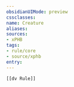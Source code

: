 ```yaml
---
obsidianUIMode: preview
cssclasses:
name: Creature
aliases:
sources:
- xPHB
tags:
- rule/core
- source/xphb
entry:
---
```


```meta-bind-embed
[[dv Rule]]
```